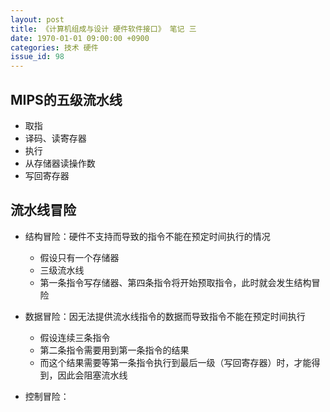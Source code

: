 ```yaml
---
layout: post
title: 《计算机组成与设计 硬件软件接口》 笔记 三
date: 1970-01-01 09:00:00 +0900
categories: 技术 硬件
issue_id: 98
---
```


## MIPS的五级流水线

- 取指
- 译码、读寄存器
- 执行
- 从存储器读操作数
- 写回寄存器

## 流水线冒险

- 结构冒险：硬件不支持而导致的指令不能在预定时间执行的情况
  - 假设只有一个存储器
  - 三级流水线
  - 第一条指令写存储器、第四条指令将开始预取指令，此时就会发生结构冒险
  
- 数据冒险：因无法提供流水线指令的数据而导致指令不能在预定时间执行
  - 假设连续三条指令
  - 第二条指令需要用到第一条指令的结果
  - 而这个结果需要等第一条指令执行到最后一级（写回寄存器）时，才能得到，因此会阻塞流水线

- 控制冒险：
